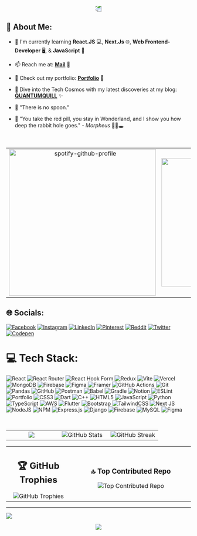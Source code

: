 <p align="center">
  <img src="https://capsule-render.vercel.app/api?type=waving&color=gradient&height=100&section=header" style="transform: rotate(180deg); animation: wave 5s infinite;" />
</p>




## 💫 About Me:
- 🌱 I'm currently learning **React.JS** 💻, **Next.Js** 🌐, **Web Frontend-Developer** 🖥️, & **JavaScript** 📜
- 📫 Reach me at: [**Mail**](mailto:soumyaranjanpanda910@gmail.com) 📧
- 🚀 Check out my portfolio: [**Portfolio**](https://soumyar.vercel.app) 🌟
- 🌌 Dive into the Tech Cosmos with my latest discoveries at my blog: [**QUANTUMQUILL**](https://soumyapblog.blogspot.com/) ✨
- 🧠 "There is no spoon."
- 💊 "You take the red pill, you stay in Wonderland, and I show you how deep the rabbit hole goes." - *Morpheus* 🔴🐇🕳️

  <br>

<table>
  <tr>
    <td align="center" width="20%">
      <a href="https://open.spotify.com/collection/tracks">
        <img src="https://spotify-github-profile.kittinanx.com/api/view?uid=31brap4qtpogw3xyjexrhrmkrjq4&cover_image=true&theme=default&show_offline=false&background_color=394867&interchange=true&bar_color=9BEC00" alt="spotify-github-profile" width="400">
      </a>
    </td>
    <td align="center" width="20%">
      <img src="https://api.daily.dev/devcards/v2/Tgzfc9cVCzQTgh5HjN4GV.png?type=default&r=iuj" alt="Soumyaranjan's Dev Card" width="350">
    </td>
  </tr>
</table>





## 🌐 Socials:
[![Facebook](https://img.shields.io/badge/Facebook-%231877F2.svg?logo=Facebook&logoColor=white)](https://facebook.com/soumyaranjan.therock.568089) [![Instagram](https://img.shields.io/badge/Instagram-%23E4405F.svg?logo=Instagram&logoColor=white)](https://instagram.com/anonymous__warior) [![LinkedIn](https://img.shields.io/badge/LinkedIn-%230077B5.svg?logo=linkedin&logoColor=white)](https://linkedin.com/in/soumypanda) [![Pinterest](https://img.shields.io/badge/Pinterest-%23E60023.svg?logo=Pinterest&logoColor=white)](https://pinterest.com/kingofkings188) [![Reddit](https://img.shields.io/badge/Reddit-%23FF4500.svg?logo=Reddit&logoColor=white)](https://reddit.com/user/Capital-Score2826) [![Twitter](https://img.shields.io/badge/Twitter-%231DA1F2.svg?logo=Twitter&logoColor=white)](https://twitter.com/@Thesourya2000) [![Codepen](https://img.shields.io/badge/Codepen-000000?style=for-the-badge&logo=codepen&logoColor=white)](https://codepen.io/soumyaranjan-panda-the-typescripter) 

# 💻 Tech Stack:
![React](https://img.shields.io/badge/react-%2320232a.svg?style=plastic&logo=react&logoColor=%2361DAFB) ![React Router](https://img.shields.io/badge/React_Router-CA4245?style=plastic&logo=react-router&logoColor=white) ![React Hook Form](https://img.shields.io/badge/React%20Hook%20Form-%23EC5990.svg?style=plastic&logo=reacthookform&logoColor=white) ![Redux](https://img.shields.io/badge/redux-%23593d88.svg?style=plastic&logo=redux&logoColor=white) ![Vite](https://img.shields.io/badge/vite-%23646CFF.svg?style=plastic&logo=vite&logoColor=white) ![Vercel](https://img.shields.io/badge/vercel-%23000000.svg?style=plastic&logo=vercel&logoColor=white) ![MongoDB](https://img.shields.io/badge/MongoDB-%234ea94b.svg?style=plastic&logo=mongodb&logoColor=white) ![Firebase](https://img.shields.io/badge/firebase-a08021?style=plastic&logo=firebase&logoColor=ffcd34) ![Figma](https://img.shields.io/badge/figma-%23F24E1E.svg?style=plastic&logo=figma&logoColor=white) ![Framer](https://img.shields.io/badge/Framer-black?style=plastic&logo=framer&logoColor=blue) ![GitHub Actions](https://img.shields.io/badge/github%20actions-%232671E5.svg?style=plastic&logo=githubactions&logoColor=white) ![Git](https://img.shields.io/badge/git-%23F05033.svg?style=plastic&logo=git&logoColor=white) ![Pandas](https://img.shields.io/badge/pandas-%23150458.svg?style=plastic&logo=pandas&logoColor=white) ![GitHub](https://img.shields.io/badge/github-%23121011.svg?style=plastic&logo=github&logoColor=white) ![Postman](https://img.shields.io/badge/Postman-FF6C37?style=plastic&logo=postman&logoColor=white) ![Babel](https://img.shields.io/badge/Babel-F9DC3e?style=plastic&logo=babel&logoColor=black) ![Gradle](https://img.shields.io/badge/Gradle-02303A.svg?style=plastic&logo=Gradle&logoColor=white) ![Notion](https://img.shields.io/badge/Notion-%23000000.svg?style=plastic&logo=notion&logoColor=white) ![ESLint](https://img.shields.io/badge/ESLint-4B3263?style=plastic&logo=eslint&logoColor=white) ![Portfolio](https://img.shields.io/badge/Portfolio-%23000000.svg?style=plastic&logo=firefox&logoColor=#FF7139)
![CSS3](https://img.shields.io/badge/css3-%231572B6.svg?style=plastic&logo=css3&logoColor=white) ![Dart](https://img.shields.io/badge/dart-%230175C2.svg?style=plastic&logo=dart&logoColor=white) ![C++](https://img.shields.io/badge/c++-%2300599C.svg?style=plastic&logo=c%2B%2B&logoColor=white) ![HTML5](https://img.shields.io/badge/html5-%23E34F26.svg?style=plastic&logo=html5&logoColor=white) ![JavaScript](https://img.shields.io/badge/javascript-%23323330.svg?style=plastic&logo=javascript&logoColor=%23F7DF1E)  ![Python](https://img.shields.io/badge/python-3670A0?style=plastic&logo=python&logoColor=ffdd54) ![TypeScript](https://img.shields.io/badge/typescript-%23007ACC.svg?style=plastic&logo=typescript&logoColor=white) ![AWS](https://img.shields.io/badge/AWS-%23FF9900.svg?style=plastic&logo=amazon-aws&logoColor=white) ![Flutter](https://img.shields.io/badge/Flutter-%2302569B.svg?style=plastic&logo=Flutter&logoColor=white) ![Bootstrap](https://img.shields.io/badge/bootstrap-%238511FA.svg?style=plastic&logo=bootstrap&logoColor=white) ![TailwindCSS](https://img.shields.io/badge/tailwindcss-%2338B2AC.svg?style=plastic&logo=tailwind-css&logoColor=white) ![Next JS](https://img.shields.io/badge/Next-black?style=plastic&logo=next.js&logoColor=white)  ![NodeJS](https://img.shields.io/badge/node.js-6DA55F?style=plastic&logo=node.js&logoColor=white) ![NPM](https://img.shields.io/badge/NPM-%23CB3837.svg?style=plastic&logo=npm&logoColor=white) ![Express.js](https://img.shields.io/badge/express.js-%23404d59.svg?style=plastic&logo=express&logoColor=%2361DAFB) ![Django](https://img.shields.io/badge/django-%23092E20.svg?style=plastic&logo=django&logoColor=white)  ![Firebase](https://img.shields.io/badge/Firebase-039BE5?style=plastic&logo=Firebase&logoColor=white) ![MySQL](https://img.shields.io/badge/mysql-%2300000f.svg?style=plastic&logo=mysql&logoColor=white) ![Figma](https://img.shields.io/badge/figma-%23F24E1E.svg?style=plastic&logo=figma&logoColor=white) 

<br>
<table>
  <tr>
    <td align="center" width="33%">
      <img src="https://github-readme-stats.vercel.app/api/top-langs/?username=soummyaanon&theme=react&hide_border=true&include_all_commits=false&count_private=false&layout=compact">
    </td>
    <td align="center" width="33%">
      <img src="https://github-readme-stats.vercel.app/api?username=soummyaanon&theme=react&hide_border=true&include_all_commits=false&count_private=true" alt="GitHub Stats">
    </td>
    <td align="center" width="33%">
      <img src="https://github-readme-streak-stats.herokuapp.com/?user=soummyaanon&theme=react&hide_border=true" alt="GitHub Streak">
    </td>
  </tr>
</table>



<table>
  <tr>
    <td align="center" width="35%">
      <h2>🏆 GitHub Trophies</h2>
      <img src="https://github-profile-trophy.vercel.app/?username=soummyaanon&theme=apprentice&no-frame=true&no-bg=false&margin-w=4" alt="GitHub Trophies">
    </td>
    <td align="center" width="350%">
      <h3>🔝 Top Contributed Repo</h3>
      <img src="https://github-contributor-stats.vercel.app/api?username=soummyaanon&limit=5&theme=tokyonight&combine_all_yearly_contributions=true" alt="Top Contributed Repo">
    </td>
  </tr>
</table>


---
[![](https://visitcount.itsvg.in/api?id=soummyaanon&icon=9&color=0)](https://visitcount.itsvg.in)

  <p align="center">
     <img src="https://capsule-render.vercel.app/api?type=waving&color=gradient&height=100&section=footer"/>
</p>

